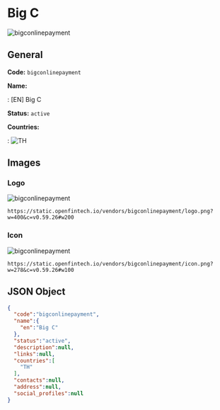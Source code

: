 
# Big C 
![bigconlinepayment](https://static.openfintech.io/vendors/bigconlinepayment/logo.png?w=400&c=v0.59.26#w200)  

## General 
 
**Code:** `bigconlinepayment` 
 
**Name:** 
 
:	[EN] Big C 
 
**Status:** `active` 
 
 
**Countries:** 
 
:	![TH](https://cdnjs.cloudflare.com/ajax/libs/flag-icon-css/3.3.0/flags/4x3/th.svg#w24)  

## Images 

### Logo 
 
![bigconlinepayment](https://static.openfintech.io/vendors/bigconlinepayment/logo.png?w=400&c=v0.59.26#w200)  

```
https://static.openfintech.io/vendors/bigconlinepayment/logo.png?w=400&c=v0.59.26#w200
```  

### Icon 
 
![bigconlinepayment](https://static.openfintech.io/vendors/bigconlinepayment/icon.png?w=278&c=v0.59.26#w100)  

```
https://static.openfintech.io/vendors/bigconlinepayment/icon.png?w=278&c=v0.59.26#w100
```  

## JSON Object 

```json
{
  "code":"bigconlinepayment",
  "name":{
    "en":"Big C"
  },
  "status":"active",
  "description":null,
  "links":null,
  "countries":[
    "TH"
  ],
  "contacts":null,
  "address":null,
  "social_profiles":null
}
```  
